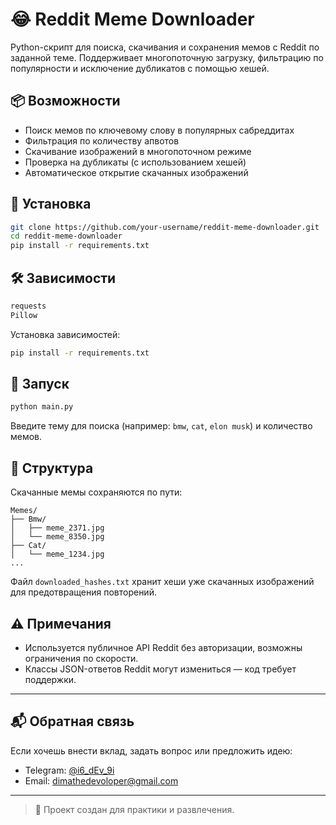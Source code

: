 # 😂 Reddit Meme Downloader

Python-скрипт для поиска, скачивания и сохранения мемов с Reddit по заданной теме. Поддерживает многопоточную загрузку, фильтрацию по популярности и исключение дубликатов с помощью хешей.

## 📦 Возможности

- Поиск мемов по ключевому слову в популярных сабреддитах
- Фильтрация по количеству апвотов
- Скачивание изображений в многопоточном режиме
- Проверка на дубликаты (с использованием хешей)
- Автоматическое открытие скачанных изображений

## 🔧 Установка

```bash
git clone https://github.com/your-username/reddit-meme-downloader.git
cd reddit-meme-downloader
pip install -r requirements.txt
```

## 🛠️ Зависимости

```txt
requests
Pillow
```

Установка зависимостей:

```bash
pip install -r requirements.txt
```

## 🚀 Запуск

```bash
python main.py
```

Введите тему для поиска (например: `bmw`, `cat`, `elon musk`) и количество мемов.

## 📂 Структура

Скачанные мемы сохраняются по пути:

```
Memes/
├── Bmw/
│   ├── meme_2371.jpg
│   └── meme_8350.jpg
├── Cat/
│   └── meme_1234.jpg
...
```

Файл `downloaded_hashes.txt` хранит хеши уже скачанных изображений для предотвращения повторений.

## ⚠️ Примечания

- Используется публичное API Reddit без авторизации, возможны ограничения по скорости.
- Классы JSON-ответов Reddit могут измениться — код требует поддержки.

---

## 📬 Обратная связь

Если хочешь внести вклад, задать вопрос или предложить идею:

- Telegram: [@i6_dEv_9i](https://t.me/i6_dEv_9i)
- Email: [dimathedevoloper@gmail.com](mailto:dimathedevoloper@gmail.com)

---

> 📘 Проект создан для практики и развлечения.
